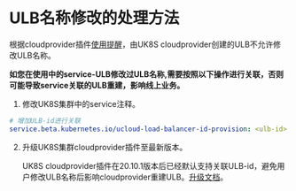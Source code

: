 # ULB名称修改的处理方法

根据cloudprovider插件[使用提醒](https://docs.ucloud.cn/uk8s/service/externalservice?id=_1%e3%80%81%e4%bd%bf%e7%94%a8%e6%8f%90%e9%86%92)，由UK8S cloudprovider创建的ULB不允许修改ULB名称。

**如您在使用中的service-ULB修改过ULB名称,需要按照以下操作进行关联，否则可能导致service关联的ULB重建，影响线上业务。**

1. 修改UK8S集群中的service注释。

```yaml
# 增加ULB-id进行关联
service.beta.kubernetes.io/ucloud-load-balancer-id-provision: <ulb-id>  
```

2. 升级UK8S集群cloudprovider插件至最新版本。

    UK8S cloudprovider插件在20.10.1版本后已经默认支持关联ULB-id，避免用户修改ULB名称后影响cloudprovider重建ULB。[升级文档](https://docs.ucloud.cn/uk8s/introduction/vulnerability/cloudprovider)。

